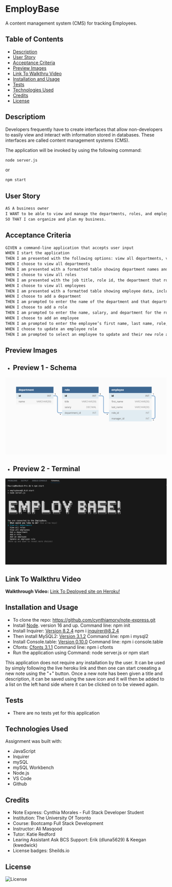 # EmployBase
A content management system (CMS) for tracking Employees.

## Table of Contents

- [Description](#description)
- [User Story](#user-story)
- [Acceptance Criteria](#acceptance-criteria)
- [Preview Images](#preview-images) 
- [Link To Walkthru Video](#link-to-walkthru-video)
- [Installation and Usage](#installation-and-usage)
- [Tests](#tests)
- [Technologies Used](#technologies-used)
- [Credits](#credits)
- [License](#license)

## Descriptiom

Developers frequently have to create interfaces that allow non-developers to easily view and interact with information stored in databases. These interfaces are called content management systems (CMS).

The application will be invoked by using the following command:

```bash
node server.js
```
or 

```bash
npm start
```

## User Story

```md
AS A business owner
I WANT to be able to view and manage the departments, roles, and employees in my company
SO THAT I can organize and plan my business.
```

## Acceptance Criteria

```md
GIVEN a command-line application that accepts user input
WHEN I start the application
THEN I am presented with the following options: view all departments, view all roles, view all employees, add a department, add a role, add an employee, and update an employee role
WHEN I choose to view all departments
THEN I am presented with a formatted table showing department names and department ids
WHEN I choose to view all roles
THEN I am presented with the job title, role id, the department that role belongs to, and the salary for that role
WHEN I choose to view all employees
THEN I am presented with a formatted table showing employee data, including employee ids, first names, last names, job titles, departments, salaries, and managers that the employees report to
WHEN I choose to add a department
THEN I am prompted to enter the name of the department and that department is added to the database
WHEN I choose to add a role
THEN I am prompted to enter the name, salary, and department for the role and that role is added to the database
WHEN I choose to add an employee
THEN I am prompted to enter the employee’s first name, last name, role, and manager, and that employee is added to the database
WHEN I choose to update an employee role
THEN I am prompted to select an employee to update and their new role and this information is updated in the database 
```

## Preview Images
- ## Preview 1 - Schema
![Website Preview Image](./assets/demo-01.png)
- ## Preview 2 - Terminal
![Website Preview Image](./assets/employbase-preview-1.png)

## Link To Walkthru Video
**Walkthrough Video:** [Link To Deployed site on Heroku!](https://...) 


## Installation and Usage
- To clone the repo: https://github.com/cynthiamory/note-express.git
- Install [Node](https://nodejs.org/en). version 16 and up. Command line: npm init 
- Install Inquirer: [Version 8.2.4](https://www.npmjs.com/package/inquirer/v/8.2.4) npm i inquirer@8.2.4
- Then install MySQL2: [Version 3.1.2](https://www.npmjs.com/package/mysql2) Command line: npm i mysql2
- Install Console.table: [Version 0.10.0](https://www.npmjs.com/package/console.table) Command line: npm i console.table
- Cfonts: [Cfonts 3.1.1](https://www.npmjs.com/package/cfonts) Command line: npm i cfonts
- Run the application using Command: node server.js or npm start

This application does not require any installation by the user. It can be used by simply following the live heroku link and then one can start creeating a new note using the "+" button. Once a new note has been given a title and description, it can be saved using the save icon and it will then be added to a list on the left hand side where it can be clicked on to be viewed again.

## Tests
- There are no tests yet for this application

## Technologies Used
Assignment was built with:
- JavaScript
- Inquirer
- mySQL
- mySQL Workbench
- Node.js
- VS Code
- Github


## Credits
- Note Express: Cynthia Morales - Full Stack Developer Student
- Institution: The University Of Toronto
- Course: Bootcamp Full Stack Development
- Instructor: Ali Masqood
- Tutor: Katie Redford 
- Learing Assistant Ask BCS Support: Erik (dluna5629) & Keegan (kwedwick)
- License badges: Sheilds.io


## License

![License](https://img.shields.io/badge/License-MIT-9cf.svg)
